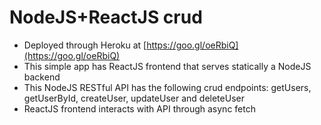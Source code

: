 # NodeJS+ReactJS crud
* Deployed through Heroku at [https://goo.gl/oeRbiQ](https://goo.gl/oeRbiQ)
* This simple app has ReactJS frontend that serves statically a NodeJS backend
* This NodeJS RESTful API has the following crud endpoints: getUsers, getUserById, createUser, updateUser and deleteUser
* ReactJS frontend interacts with API through async fetch
